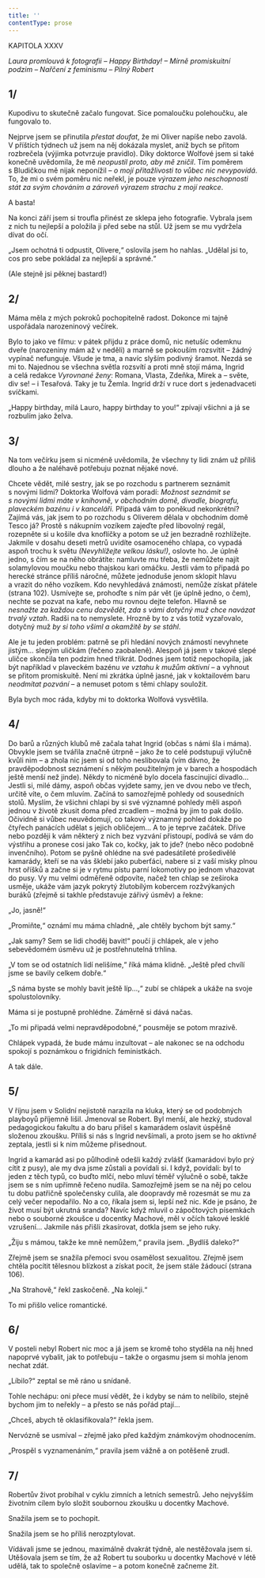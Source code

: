 ```yaml
---
title: ''
contentType: prose
---
```


KAPITOLA XXXV

_Laura promlouvá k fotografii – Happy Birthday! – Mírně promiskuitní podzim – Nařčení z feminismu – Pilný Robert_

## 1/

  

Kupodivu to skutečně začalo fungovat. Sice pomaloučku polehoučku, ale fungovalo to.

Nejprve jsem se přinutila _přestat doufat_, že mi Oliver napíše nebo zavolá. V příštích týdnech už jsem na něj dokázala myslet, aniž bych se přitom rozbrečela (výjimka potvrzuje pravidlo). Díky doktorce Wolfové jsem si také konečně uvědomila, že mě _neopustil proto, aby mě zničil_. Tím poměrem s Bludičkou mě nijak neponížil – _o mojí přitažlivosti to vůbec nic nevypovídá_. To, že mi o svém poměru nic neřekl, je pouze _výrazem jeho neschopnosti stát za svým chováním a zároveň výrazem strachu z mojí reakce_.

A basta!

Na konci září jsem si troufla přinést ze sklepa jeho fotografie. Vybrala jsem z nich tu nejlepší a položila ji před sebe na stůl. Už jsem se mu vydržela dívat do očí.

„Jsem ochotná ti odpustit, Olivere,“ oslovila jsem ho nahlas. „Udělal jsi to, cos pro sebe pokládal za nejlepší a správné.“

(Ale stejně jsi pěknej bastard!)

## 2/

  

Máma měla z mých pokroků pochopitelně radost. Dokonce mi tajně uspořádala narozeninový večírek.

Bylo to jako ve filmu: v pátek přijdu z práce domů, nic netušíc odemknu dveře (narozeniny mám až v neděli) a marně se pokouším rozsvítit – žádný vypínač nefunguje. Všude je tma, a navíc slyším podivný šramot. Nezdá se mi to. Najednou se všechna světla rozsvítí a proti mně stojí máma, Ingrid a celá redakce _Vyrovnané ženy_: Romana, Vlasta, Zdeňka, Mirek a – světe, div se! – i Tesařová. Taky je tu Žemla. Ingrid drží v ruce dort s jedenadvaceti svíčkami.

„Happy birthday, milá Lauro, happy birthday to you!“ zpívají všichni a já se rozbulím jako želva.

## 3/

  

Na tom večírku jsem si nicméně uvědomila, že všechny ty lidi znám už příliš dlouho a že naléhavě potřebuju poznat nějaké nové.

Chcete vědět, milé sestry, jak se po rozchodu s partnerem seznámit s novými lidmi? Doktorka Wolfová vám poradí: _Možnost seznámit se s novými lidmi máte v_ _knihovně, v obchodním domě, divadle, biografu, plaveckém bazénu i v kanceláři._ Připadá vám to poněkud nekonkrétní? Zajímá vás, jak jsem to po rozchodu s Oliverem dělala v obchodním domě Tesco já? Prostě s nákupním vozíkem zajeďte před libovolný regál, rozepněte si u košile dva knoflíčky a potom se už jen bezradně rozhlížejte. Jakmile v dosahu deseti metrů uvidíte osamoceného chlapa, co vypadá aspoň trochu k světu _(Nevyhlížejte velkou lásku!)_, oslovte ho. Je úplně jedno, s čím se na něho obrátíte: namluvte mu třeba, že nemůžete najít solamylovou moučku nebo thajskou kari omáčku. Jestli vám to připadá po herecké stránce příliš náročné, můžete jednoduše jenom sklopit hlavu a vrazit do něho vozíkem. Kdo nevyhledává známosti, nemůže získat přátele (strana 102). Usmívejte se, prohoďte s ním pár vět (je úplně jedno, o čem), nechte se pozvat na kafe, nebo mu rovnou dejte telefon. Hlavně se _nesnažte za každou cenu dozvědět, zda s vámi dotyčný muž chce navázat trvalý vztah_. Radši na to nemyslete. Hrozně by to z vás totiž vyzařovalo, dotyčný muž _by si toho všiml a okamžitě by se stáhl_.

Ale je tu jeden problém: patrně se při hledání nových známostí nevyhnete jistým… slepým uličkám (řečeno zaobaleně). Alespoň já jsem v takové slepé uličce skončila ten podzim hned třikrát. Dodnes jsem totiž nepochopila, jak být například v plaveckém bazénu _ve vztahu k_ _mužům_ _aktivní_ – a vyhnout se přitom promiskuitě. Není mi zkrátka úplně jasné, jak v koktailovém baru _neodmítat pozvání_ – a nemuset potom s těmi chlapy souložit.

Byla bych moc ráda, kdyby mi to doktorka Wolfová vysvětlila.

## 4/

  

Do barů a různých klubů mě začala tahat Ingrid (občas s námi šla i máma). Obvykle jsem se tvářila značně útrpně – jako že to celé podstupuji výlučně kvůli nim – a zhola nic jsem si od toho neslibovala (vím dávno, že pravděpodobnost seznámení s někým použitelným je v barech a hospodách ještě menší než jinde). Někdy to nicméně bylo docela fascinující divadlo… Jestli si, milé dámy, aspoň občas vyjdete samy, jen ve dvou nebo ve třech, určitě víte, o čem mluvím. Začíná to samozřejmě pohledy od sousedních stolů. Myslím, že všichni chlapi by si své významné pohledy měli aspoň jednou v životě zkusit doma před zrcadlem – možná by jim to pak došlo. Očividně si vůbec neuvědomují, co takový významný pohled dokáže po čtyřech panácích udělat s jejich obličejem… A to je teprve začátek. Dříve nebo později k vám některý z nich bez vyzvání přistoupí, podívá se vám do výstřihu a pronese cosi jako Tak co, kočky, jak to jde? (nebo něco podobně invenčního). Potom se pyšně ohlédne na své padesátileté prošedivělé kamarády, kteří se na vás šklebí jako puberťáci, nabere si z vaší misky plnou hrst oříšků a začne si je v rytmu pístu parní lokomotivy po jednom vhazovat do pusy. Vy mu velmi odměřeně odpovíte, načež ten chlap se zeširoka usměje, ukáže vám jazyk pokrytý žlutobílým kobercem rozžvýkaných buráků (zřejmě si takhle představuje zářivý úsměv) a řekne:

„Jo, jasně!“

„Promiňte,“ oznámí mu máma chladně, „ale chtěly bychom být samy.“

„Jak samy? Sem se lidi choděj bavit!“ poučí ji chlápek, ale v jeho sebevědomém úsměvu už je postřehnutelná trhlina.

„V tom se od ostatních lidí nelišíme,“ říká máma klidně. „Ještě před chvílí jsme se bavily celkem dobře.“

„S náma byste se mohly bavit ještě líp…,“ zubí se chlápek a ukáže na svoje spolustolovníky.

Máma si je postupně prohlédne. Záměrně si dává načas.

„To mi připadá velmi nepravděpodobné,“ pousměje se potom mrazivě.

Chlápek vypadá, že bude mámu inzultovat – ale nakonec se na odchodu spokojí s poznámkou o frigidních feministkách.

A tak dále.

## 5/

  

V říjnu jsem v Solidní nejistotě narazila na kluka, který se od podobných playboyů příjemně lišil. Jmenoval se Robert. Byl menší, ale hezký, studoval pedagogickou fakultu a do baru přišel s kamarádem oslavit úspěšně složenou zkoušku. Příliš si nás s Ingrid nevšímali, a proto jsem se ho _aktivně_ zeptala, jestli si k nim můžeme přisednout.

Ingrid a kamarád asi po půlhodině odešli každý zvlášť (kamarádovi bylo prý cítit z pusy), ale my dva jsme zůstali a povídali si. I když, povídali: byl to jeden z těch typů, co buďto mlčí, nebo mluví téměř výlučně o sobě, takže jsem se s ním upřímně řečeno nudila. Samozřejmě jsem se na něj po celou tu dobu patřičně společensky culila, ale doopravdy mě rozesmát se mu za celý večer nepodařilo. No a co, říkala jsem si, lepší než nic. Kde je psáno, že život musí být ukrutná sranda? Navíc když mluvil o zápočtových písemkách nebo o souborné zkoušce u docentky Machové, měl v očích takové lesklé vzrušení… Jakmile nás přišli zkasírovat, dotkla jsem se jeho ruky.

„Žiju s mámou, takže ke mně nemůžem,“ pravila jsem. „Bydlíš daleko?“

Zřejmě jsem se snažila přemoci svou osamělost sexualitou. Zřejmě jsem chtěla pocítit tělesnou blízkost a získat pocit, že jsem stále žádoucí (strana 106).

„Na Strahově,“ řekl zaskočeně. „Na koleji.“

To mi přišlo velice romantické.

## 6/

  

V posteli nebyl Robert nic moc a já jsem se kromě toho styděla na něj hned napoprvé vybalit, jak to potřebuju – takže o orgasmu jsem si mohla jenom nechat zdát.

„Líbilo?“ zeptal se mě ráno u snídaně.

Tohle nechápu: oni přece musí vědět, že i kdyby se nám to nelíbilo, stejně bychom jim to neřekly – a přesto se nás pořád ptají…

„Chceš, abych tě oklasifikovala?“ řekla jsem.

Nervózně se usmíval – zřejmě jako před každým známkovým ohodnocením.

„Prospěl s vyznamenáním,“ pravila jsem vážně a on potěšeně zrudl.

## 7/

  

Robertův život probíhal v cyklu zimních a letních semestrů. Jeho nejvyšším životním cílem bylo složit soubornou zkoušku u docentky Machové.

Snažila jsem se to pochopit.

Snažila jsem se ho příliš nerozptylovat.

Vídávali jsme se jednou, maximálně dvakrát týdně, ale nestěžovala jsem si. Utěšovala jsem se tím, že až Robert tu souborku u docentky Machové v létě udělá, tak to společně oslavíme – a potom konečně začneme žít.
